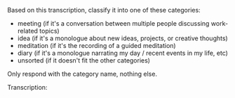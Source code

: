 Based on this transcription, classify it into one of these categories: 
- meeting (if it's a conversation between multiple people discussing work-related topics)
- idea (if it's a monologue about new ideas, projects, or creative thoughts)
- meditation (if it's the recording of a guided meditation)
- diary (if it's a monologue narrating my day / recent events in my life, etc)
- unsorted (if it doesn't fit the other categories)

Only respond with the category name, nothing else.

Transcription: